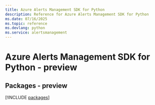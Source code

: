 ```yaml
---
title: Azure Alerts Management SDK for Python
description: Reference for Azure Alerts Management SDK for Python
ms.date: 07/16/2025
ms.topic: reference
ms.devlang: python
ms.service: alertsmanagement
---
```

# Azure Alerts Management SDK for Python - preview
## Packages - preview
[!INCLUDE [packages](alerts-management-index.md)]